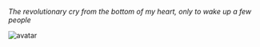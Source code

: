 *The revolutionary cry from the bottom of my heart, only to wake up a few people*

![avatar](https://s2.ax1x.com/2019/02/21/kRYZX4.png)
